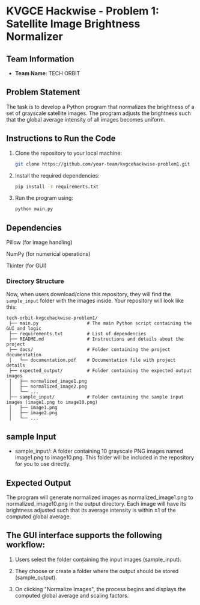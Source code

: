 # KVGCE Hackwise - Problem 1: Satellite Image Brightness Normalizer

## Team Information
- **Team Name**: TECH ORBIT


## Problem Statement
The task is to develop a Python program that normalizes the brightness of a set of grayscale satellite images. The program adjusts the brightness such that the global average intensity of all images becomes uniform.

## Instructions to Run the Code
1. Clone the repository to your local machine:
   ```bash
   git clone https://github.com/your-team/kvgcehackwise-problem1.git
2. Install the required dependencies:
   ```bash
   pip install -r requirements.txt
3. Run the program using:
   ```bash
   python main.py
## Dependencies
Pillow (for image handling)

NumPy (for numerical operations)

Tkinter (for GUI)


### **Directory Structure**

Now, when users download/clone this repository, they will find the `sample_input` folder with the images inside. Your repository will look like this:

    tech-orbit-kvgcehackwise-problem1/
     ├── main.py                  # The main Python script containing the GUI and logic
     ├── requirements.txt         # List of dependencies
     ├── README.md                # Instructions and details about the project
     ├── docs/                    # Folder containing the project documentation
     │   └── documentation.pdf    # Documentation file with project details
     ├── expected_output/         # Folder containing the expected output images
     │   ├── normalized_image1.png
     │   ├── normalized_image2.png
     │   └── ...
     ├── sample_input/            # Folder containing the sample input images (image1.png to image10.png)
     │   ├── image1.png
     │   ├── image2.png
     │   └── ...
     
## sample Input
- sample_input/: A folder containing 10 grayscale PNG images named image1.png to image10.png. This folder will be included in the repository for you to use directly.

## Expected Output
The program will generate normalized images as normalized_image1.png to normalized_image10.png in the output directory. Each image will have its brightness adjusted such that its average intensity is within ±1 of the computed global average.

## The GUI interface supports the following workflow:

1. Users select the folder containing the input images (sample_input).

2. They choose or create a folder where the output should be stored (sample_output).

3. On clicking "Normalize Images", the process begins and displays the computed global average and scaling factors.
